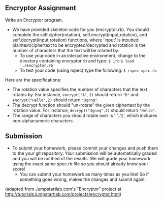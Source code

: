 ## Encryptor Assignment

Write an Encryptor program.
- We have provided skeleton code for you (encryptor.rb). You should complete the self.cipher(rotation), self.encrypt(input,rotation), and self.decrypt(input,rotation) functions, where 'input' is inputted plaintext/ciphertext to be encrypted/decrypted and rotation is the number of characters that the text will be rotated by.
  - To use your code in an interactive environment, change to the directory containing encryptor.rb and type:
``` $ irb ```
``` $ load './encryptor.rb' ```
  - To test your code (using rspec) type the following:
``` $ rspec spec.rb ```

Here are the specifications:
- The rotation value specifies the number of characters that the text rotates by. For instance, ``` encrypt("A",1) ``` should return ``` "B" ``` and ``` encrypt("Hello",2) ``` should return ``` "Jgnnq" ```.
- The decrypt function should "un-rotate" the given ciphertext by the rotation value. For instance, ``` decrypt("Jgnnq",2) ``` should return ``` "Hello" ```.
- The range of characters you should rotate over is ' '..'z', which includes non-alphanumeric characters.

## Submission
- To submit your homework, please commit your changes and push them to the your git repository. Your submission will be automatically graded and you will be notified of the results.  We will grade your homework using the exact same spec.rb file so you should already know your score!
  - You can submit your homework as many times as you like! So if something goes wrong, makes the changes and submit again.

(adapted from Jumpstartlab.com's "Encryptor" project at http://tutorials.jumpstartlab.com/projects/encryptor.html)